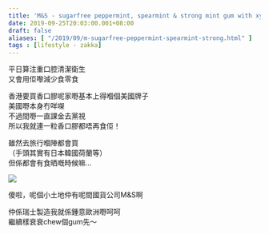 ```yaml
---
title: 'M&S - sugarfree peppermint, spearmint & strong mint gum with xylitol'
date: 2019-09-25T20:03:00.001+08:00
draft: false
aliases: [ "/2019/09/m-sugarfree-peppermint-spearmint-strong.html" ]
tags : [lifestyle - zakka]
---
```


平日算注重口腔清潔衛生  
又會用佢嚟減少食零食  
  
香港要買香口膠呢家嘢基本上得嗰個美國牌子  
美國嘢本身冇咩㗎  
不過間嘢一直課金去黨視  
所以我就連一粒香口膠都唔再食佢！  
  
雖然去旅行嗰陣都會買  
（手頭其實有日本韓國荷蘭等）  
但係都會有食晒嘅時候嘛…  

![](/images/msgum.jpg)

傻啦，呢個小土地仲有呢間國貨公司M&S啊  
  
仲係瑞士製造我就係鍾意歐洲嘢呵呵  
繼續樣衰衰chew個gum先～